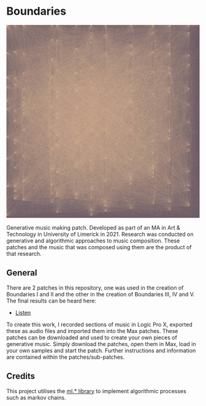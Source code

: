 # Boundaries
![Boundaries Artwork](boundaries.jpeg)

Generative music making patch. Developed as part of an MA in Art &amp; Technology in University of Limerick in 2021. Research was conducted on generative and algorithmic approaches to music composition. These patches and the music that was composed using them are the product of that research.

## General
There are 2 patches in this repository, one was used in the creation of Boundaries I and II and the other in the creation of Boundaries III, IV and V. The final results can be heard here:

- [Listen](https://eoin-osullivan.bandcamp.com/album/boundaries)

To create this work, I recorded sections of music in Logic Pro X, exported these as audio files and imported them into the Max patches. These patches can be downloaded and used to create your own pieces of generative music. Simply download the patches, open them in Max, load in your own samples and start the patch. Further instructions and information are contained within the patches/sub-patches.


## Credits
This project utilises the [ml.* library](https://www.benjamindaysmith.com/ml-machine-learning-toolkit-in-max) to implement algorithmic processes such as markov chains.
